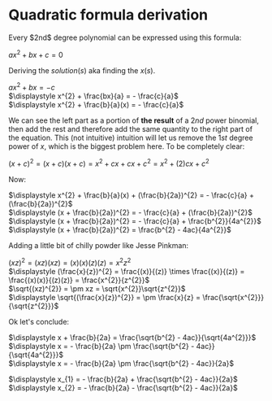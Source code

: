 # Quadratic formula derivation

<p>
  Every $2nd$ degree polynomial can be expressed using this formula:<br>

  $ax^{2} + bx + c = 0$

  Deriving the $solution(s)$ aka finding the $x(s)$.
  
  $\displaystyle ax^{2} + bx = - c$<br>
  $\displaystyle x^{2} + \frac{bx}{a} = - \frac{c}{a}$<br>
  $\displaystyle x^{2} + \frac{b}{a}(x) = - \frac{c}{a}$<br>

  We can see the left part as a portion of **the result** of a $2nd$ power binomial, then add the rest and 
  therefore add the same 
  quantity to the right part of the equation. This (not intuitive) intuition will let us remove the $1st$ 
  degree power of $x$, which is the biggest problem here. To be completely clear:

  $(x + c)^{2} = (x + c)(x + c) = x^{2} + cx + cx + c^{2} = x^{2} + (2)cx + c^{2}$

  Now:
  
  $\displaystyle x^{2} + \frac{b}{a}(x) + (\frac{b}{2a})^{2} = - \frac{c}{a} + (\frac{b}{2a})^{2}$<br>
  $\displaystyle (x + \frac{b}{2a})^{2} = - \frac{c}{a} + (\frac{b}{2a})^{2}$<br>
  $\displaystyle (x + \frac{b}{2a})^{2} = - \frac{c}{a} + \frac{b^{2}}{4a^{2}}$<br>
  $\displaystyle (x + \frac{b}{2a})^{2} = \frac{b^{2} - 4ac}{4a^{2}}$<br>
  
  Adding a little bit of chilly powder like Jesse Pinkman:

  $(xz)^{2} = (xz)(xz) = (x)(x)(z)(z) = x^{2}z^{2}$<br>
  $\displaystyle (\frac{x}{z})^{2} = \frac{(x)}{(z)} \times \frac{(x)}{(z)} = \frac{(x)(x)}{(z)(z)} = \frac{x^{2}}{z^{2}}$<br>
  $\sqrt{(xz)^{2}} = \pm xz = \sqrt{x^{2}}\sqrt{z^{2}}$<br>
  $\displaystyle \sqrt{(\frac{x}{z})^{2}} = \pm \frac{x}{z} = \frac{\sqrt{x^{2}}}{\sqrt{z^{2}}}$<br>

  Ok let's conclude:

  $\displaystyle x + \frac{b}{2a} = \frac{\sqrt{b^{2} - 4ac}}{\sqrt{4a^{2}}}$<br>
  $\displaystyle x = - \frac{b}{2a} \pm \frac{\sqrt{b^{2} - 4ac}}{\sqrt{4a^{2}}}$<br>
  $\displaystyle x = - \frac{b}{2a} \pm \frac{\sqrt{b^{2} - 4ac}}{2a}$<br>

  $\displaystyle x_{1} = - \frac{b}{2a} + \frac{\sqrt{b^{2} - 4ac}}{2a}$<br>
  $\displaystyle x_{2} = - \frac{b}{2a} - \frac{\sqrt{b^{2} - 4ac}}{2a}$


</p>

